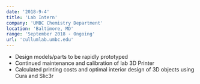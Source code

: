 ```yaml
---
date: '2018-9-4'
title: 'Lab Intern'
company: 'UMBC Chemistry Department'
location: 'Baltimore, MD'
range: 'September 2018 - Ongoing'
url: 'cullumlab.umbc.edu'
---
```


- Design models/parts to be rapidly prototyped
- Continued maintenance and calibration of lab 3D Printer
- Calculated printing costs and optimal interior design of 3D objects using Cura and Slic3r 
